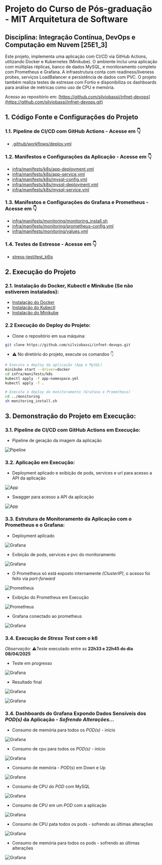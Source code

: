 # Projeto do Curso de Pós-graduação - MIT Arquitetura de Software

## Disciplina: Integração Contínua, DevOps e Computação em Nuvem [25E1_3]

Este projeto, implementa uma aplicação com CI/CD via GitHub Actions, utilizando Docker e Kubernetes (Minikube). O ambiente inclui uma aplicação com múltiplas réplicas, banco de dados MySQL, e monitoramento completo com Prometheus e Grafana. A infraestrutura conta com readiness/liveness probes, serviços LoadBalancer e persistência de dados com PVC. O projeto também realiza testes de estresse com Fortio e disponibiliza os dashboards para análise de métricas como uso de CPU e memória.

Acesso ao repositório em:
[https://github.com/silviobassi/infnet-devops](https://github.com/silviobassi/infnet-devops.git)

## 1. Código Fonte e Configurações do Projeto

### 1.1. Pipeline de CI/CD com GitHub Actions - Acesse em 👇

- [.github/workflows/deploy.yml](https://github.com/silviobassi/infnet-devops/blob/main/.github/workflows/deploy.yml)

### 1.2. Manifestos e Configurações da Aplicação - Acesse em 👇

- [infra/manifests/k8s/app-deployment.yml](https://github.com/silviobassi/infnet-devops/tree/main/infra/manifests/k8s/app-deployment.yml)<br>
- [infra/manifests/k8s/app-service.yml](https://github.com/silviobassi/infnet-devops/tree/main/infra/manifests/k8s/app-service.yml)<br>
- [infra/manifests/k8s/mysql-config.yml](https://github.com/silviobassi/infnet-devops/tree/main/infra/manifests/k8s/mysql-config.yml)<br>
- [infra/manifests/k8s/mysql-deployment.yml](https://github.com/silviobassi/infnet-devops/tree/main/infra/manifests/k8s/mysql-deployment.yml)<br>
- [infra/manifests/k8s/mysql-service.yml](https://github.com/silviobassi/infnet-devops/tree/main/infra/manifests/k8s/mysql-service.yml)<br>

### 1.3. Manifestos e Configurações do Grafana e Prometheus - Acesse em 👇

- [infra/manifests/monitoring/monitoring_install.sh](https://github.com/silviobassi/infnet-devops/tree/main/infra/manifests/monitoring/monitoring_install.sh)<br>
- [infra/manifests/monitoring/prometheus-config.yml](https://github.com/silviobassi/infnet-devops/tree/main/infra/manifests/monitoring/prometheus-config.yml)<br>
- [infra/manifests/monitoring/values.yml](https://github.com/silviobassi/infnet-devops/tree/main/infra/manifests/monitoring/values.yml)<br>

### 1.4. Testes de Estresse - Acesse em 👇

- [stress-test/test_k6js](https://github.com/silviobassi/infnet-devops/blob/main/stress-test/test_k6.js)

## 2. Execução do Projeto

### 2.1. Instalação do Docker, Kubectl e Minikube (Se não estiverem instalados):

- [Instalação do Docker](https://docs.docker.com/engine/install/)
- [Instalação do Kubectl](https://kubernetes.io/docs/tasks/tools/install-kubectl-linux/)
- [Instalação do Minikube](https://minikube.sigs.k8s.io/docs/start/?arch=%2Flinux%2Fx86-64%2Fstable%2Fbinary+download)

### 2.2 Execução do Deploy do Projeto:

- Clone o repositório em sua máquina:

```bash
git clone https://github.com/silviobassi/infnet-devops.git
```

- ⚠️ No diretório do projeto, execute os comandos 👇

```bash
# Executa o deploy da aplicação (App e MySQL)
minikube start --driver=docker 
cd infra/manifests/k8s
kubectl apply -f app-namespace.yml
kubectl apply -f .

# Executa o deploy do monitoramento (Grafana e Prometheus)
cd ../monitoring
sh monitoring_install.sh
```

## 3. Demonstração do Projeto em Execução:

### 3.1. Pipeline de CI/CD com GitHub Actions em Execução:

- Pipeline de geração da imagem da aplicação

![Pipeline](devops-validate/workflow_pipeline_in_action.png)

### 3.2. Aplicação em Execução:

- Deployment aplicado e exibição de pods, services e url para acesso a API da aplicação

![App](devops-validate/app_in_execution_terminal.png)

- Swagger para acesso a API da aplicação

![App](devops-validate/app_in_execution_browser.png)

### 3.3. Estrutura de Monitoramento da  Aplicação com o Prometheus e o Grafana:

- Deployment aplicado

![Grafana](devops-validate/applied_deploy_monitoring.png)

- Exibição de pods, services e pvc do monitoramento

![Grafana](devops-validate/monitoring_pod_svc_pvc_in_action.png)

- O Prometheus só está exposto internamente _(ClusterIP)_, o acesso foi feito via _port-forward_

![Prometheus](devops-validate/prometheus_port_forward_terminal.png)

- Exibição do Prometheus em Execução

![Prometheus](devops-validate/prometheus_in_action.png)

- Grafana conectado ao prometheus

![Grafana](devops-validate/grafana_connected_to_prometheus.png)

### 3.4. Execução de _Stress Test_ com o k6

_Observação:_ ⚠️Teste executado entre as **22h33 e 22h45 do dia 08/04/2025**

- Teste em progresso

![Grafana](devops-validate/test_in_progress_terminal.png)

- Resultado final

![Grafana](devops-validate/test_result_terminal_1.png)

![Grafana](devops-validate/test_result_terminal_2.png)

### 3.4. Dashboards do Grafana Expondo Dados Sensíveis dos _POD(s)_ da Aplicação  - _Sofrendo Alterações..._

- Consumo de memória para todos os _POD(s)_ - início

![Grafana](devops-validate/dashboard_memory_init.png)

- Consumo de cpu para todos os _POD(s)_ - início

![Grafana](devops-validate/dashboard_cpu_init.png)

- Consumo de memória - _POD_(s) em Down e Up 

![Grafana](devops-validate/pod_down_and_up.png)

- Consumo de CPU do _POD_ com MySQL

![Grafana](devops-validate/dashboard_cpu_pod_mysql.png)

- Consumo de CPU em um _POD_ com a aplicação

![Grafana](devops-validate/dashboard_cpu_pod_app.png)

- Consumo de CPU pata todos os pods - sofrendo as últimas alterações

![Grafana](devops-validate/dashboard_memory_end_changing.png)

- Consumo de memória para todos os pods - sofrendo as últimas alterações

![Grafana](devops-validate/dashboard_cpu_end_changing.png)